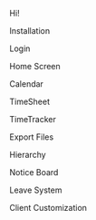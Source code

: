 Hi!

Installation

Login


Home Screen


Calendar



TimeSheet


TimeTracker


Export Files



Hierarchy


Notice Board


Leave System


Client Customization



